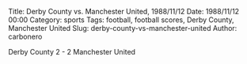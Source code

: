 Title: Derby County vs. Manchester United, 1988/11/12
Date: 1988/11/12 00:00
Category: sports
Tags: football, football scores, Derby County, Manchester United
Slug: derby-county-vs-manchester-united
Author: carbonero


Derby County 2 - 2 Manchester United
